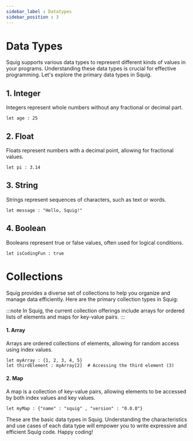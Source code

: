 ```yaml
---
sidebar_label : Datatypes
sidebar_position : 3
---
```


# Data Types

Squig supports various data types to represent different kinds of values in your programs. Understanding these data types is crucial for effective programming. Let's explore the primary data types in Squig.

## 1. Integer

Integers represent whole numbers without any fractional or decimal part.

```squig
let age : 25
```

## 2. Float

Floats represent numbers with a decimal point, allowing for fractional values.

```squig
let pi : 3.14
```

## 3. String

Strings represent sequences of characters, such as text or words.

```squig
let message : "Hello, Squig!"
```

## 4. Boolean

Booleans represent true or false values, often used for logical conditions.

```squig
let isCodingFun : true
```


# Collections
Squig provides a diverse set of collections to help you organize and manage data efficiently. Here are the primary collection types in Squig:

:::note
In Squig, the current collection offerings include arrays for ordered lists of elements and maps for key-value pairs.
:::

#### 1. Array
Arrays are ordered collections of elements, allowing for random access using index values.

```squig
let myArray : {1, 2, 3, 4, 5}
let thirdElement : myArray[2]  # Accessing the third element (3)
```

#### 2. Map
A map is a collection of key-value pairs, allowing elements to be accessed by both index values and key values.
```squig
let myMap : {"name" : "squig" , "version" : "0.0.0"}
```

These are the basic data types in Squig.  Understanding the characteristics and use cases of each data type will empower you to write expressive and efficient Squig code. Happy coding!